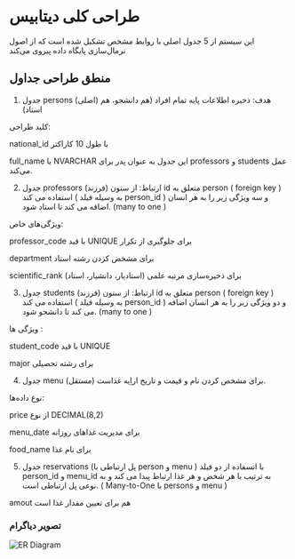 # طراحی کلی دیتابیس

این سیستم از 5 جدول اصلی با روابط مشخص تشکیل شده است که از اصول نرمال‌سازی پایگاه داده پیروی می‌کند 

## منطق طراحی جداول
1. جدول persons (اصلی)
هدف: ذخیره اطلاعات پایه تمام افراد (هم دانشجو، هم استاد)

کلید طراحی:

national_id با طول 10 کاراکتر 

full_name با NVARCHAR 
این جدول به عنوان پدر برای professors و students عمل می‌کند. 


2. جدول professors (فرزند)
ارتباط: از ستون id متعلق به person ( foreign key ) استفاده می کند ( به وسیله فیلد person_id ) و سه ویژگی زیر را به هر انسان اضافه می کند تا استاد شود. (many to one )

ویژگی‌های خاص:

professor_code با قید UNIQUE برای جلوگیری از تکرار

department برای مشخض کزدن رشته استاد

scientific_rank برای ذخیره‌سازی مرتبه علمی (استادیار، دانشیار، استاد)

3. جدول students (فرزند)
ارتباط: از ستون id متعلق به person ( foreign key ) استفاده می کند ( به وسیله فیلد person_id ) و دو ویژگی زیر را به هر انسان اضافه می کند تا دانشجو شود. (many to one )

ویژگی ها :

student_code با قید UNIQUE

major برای رشته تحصیلی

4. جدول menu (مستقل)
برای مشخص کردن نام و قیمت و تاریخ اراِیه غذاست.

نوع داده‌ها:

price از نوع DECIMAL(8,2)

menu_date برای مدیریت غذاهای روزانه

food_name برای نام غذا

5. جدول reservations (پل ارتباطی با person و menu )
با اتسفاده از دو فیلد person_id و menu_id به ترتیب با هر شخض و هر غذا ارتباط پیدا می کند و به نوعی پل ارتباطی است. ( Many-to-One با persons و menu )

amout هم برای تعیین مقدار غذا است


### تصویر دیاگرام 


![ER Diagram](images/er_diagram.png)
